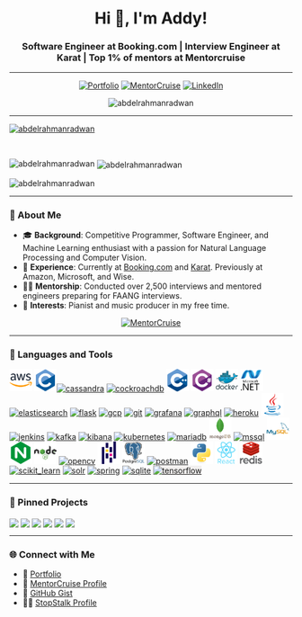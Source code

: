 <h1 align="center">Hi 👋, I'm Addy!</h1>
<h3 align="center">Software Engineer at Booking.com | Interview Engineer at Karat | Top 1% of mentors at Mentorcruise</h3>

---

<p align="center">
  <a href="https://solo.to/lil_addy"><img src="https://img.shields.io/badge/Portfolio-solo.to/lil_addy-blue?style=for-the-badge&logo=google-chrome" alt="Portfolio"/></a>
  <a href="https://mentorcruise.com/mentor/addyradwan/"><img src="https://img.shields.io/badge/MentorCruise-Top%201%25-green?style=for-the-badge&logo=mentor" alt="MentorCruise"/></a>
  <a href="https://www.linkedin.com/in/addy-radwan/" ><img src="https://img.shields.io/badge/LinkedIn-Connect-blue?style=for-the-badge&logo=linkedin" alt="LinkedIn"/></a>
</p>

<p align="center">
  <img src="https://komarev.com/ghpvc/?username=abdelrahmanradwan&label=Profile%20views&color=0e75b6&style=flat" alt="abdelrahmanradwan" style="width: 150px; height: auto;"/>
</p>

---

<p align="left"> <a href="https://github.com/ryo-ma/github-profile-trophy"><img src="https://github-profile-trophy.vercel.app/?username=abdelrahmanradwan" alt="abdelrahmanradwan" /></a> </p>

<p align="left"> <a href="https://twitter.com/" target="blank"><img src="https://img.shields.io/twitter/follow/?logo=twitter&style=for-the-badge" alt="" /></a> </p>

<p><img align="left" src="https://github-readme-stats.vercel.app/api/top-langs?username=abdelrahmanradwan&show_icons=true&locale=en&layout=compact" alt="abdelrahmanradwan" /></p>

<p>&nbsp;<img align="center" src="https://github-readme-stats.vercel.app/api?username=abdelrahmanradwan&show_icons=true&locale=en" alt="abdelrahmanradwan" /></p>

<p><img align="center" src="https://github-readme-streak-stats.herokuapp.com/?user=abdelrahmanradwan&" alt="abdelrahmanradwan" /></p>

---

### 🧠 About Me

- 🎓 **Background**: Competitive Programmer, Software Engineer, and Machine Learning enthusiast with a passion for Natural Language Processing and Computer Vision.
- 💼 **Experience**: Currently at [Booking.com](https://www.booking.com) and [Karat](https://www.karat.com). Previously at Amazon, Microsoft, and Wise.
- 🧑‍🏫 **Mentorship**: Conducted over 2,500 interviews and mentored engineers preparing for FAANG interviews.
- 🎵 **Interests**: Pianist and music producer in my free time.

<p align="center">
  <a href="https://mentorcruise.com/mentor/addyradwan/">
    <img src="https://cdn.mentorcruise.com/img/banner/navy-sm.svg" alt="MentorCruise">
  </a>
</p>
  
---

### 🧰 Languages and Tools


<p align="left">
	<a href="https://aws.amazon.com" rel="noreferrer"><img src="https://raw.githubusercontent.com/devicons/devicon/master/icons/amazonwebservices/amazonwebservices-original-wordmark.svg" alt="aws" width="40" height="40" style="background-color: #F2F0EF;"/></a>
	<a href="https://www.cprogramming.com/" rel="noreferrer"><img src="https://raw.githubusercontent.com/devicons/devicon/master/icons/c/c-original.svg" alt="c" width="40" height="40"/></a><a href="https://cassandra.apache.org/" rel="noreferrer"><img src="https://www.vectorlogo.zone/logos/apache_cassandra/apache_cassandra-icon.svg" alt="cassandra" width="40" height="40"/></a>
	<a href="https://www.cockroachlabs.com/product/cockroachdb/" rel="noreferrer"><img src="https://cdn.worldvectorlogo.com/logos/cockroachdb.svg" alt="cockroachdb" width="40" height="40"/></a>
	<a href="https://www.w3schools.com/cpp/" rel="noreferrer"><img src="https://raw.githubusercontent.com/devicons/devicon/master/icons/cplusplus/cplusplus-original.svg" alt="cplusplus" width="40" height="40"/></a>
	<a href="https://www.w3schools.com/cs/" rel="noreferrer"><img src="https://raw.githubusercontent.com/devicons/devicon/master/icons/csharp/csharp-original.svg" alt="csharp" width="40" height="40"/></a>
	<a href="https://www.docker.com/" rel="noreferrer"><img src="https://raw.githubusercontent.com/devicons/devicon/master/icons/docker/docker-original-wordmark.svg" alt="docker" width="40" height="40"/></a>
	<a href="https://dotnet.microsoft.com/" rel="noreferrer"><img src="https://raw.githubusercontent.com/devicons/devicon/master/icons/dot-net/dot-net-original-wordmark.svg" alt="dotnet" width="40" height="40"/></a>
	<a href="https://www.elastic.co" rel="noreferrer"><img src="https://www.vectorlogo.zone/logos/elastic/elastic-icon.svg" alt="elasticsearch" width="40" height="40"/></a>
	<a href="https://flask.palletsprojects.com/" rel="noreferrer"><img src="https://www.vectorlogo.zone/logos/pocoo_flask/pocoo_flask-icon.svg" alt="flask" width="40" height="40"/></a>
	<a href="https://cloud.google.com" rel="noreferrer"><img src="https://www.vectorlogo.zone/logos/google_cloud/google_cloud-icon.svg" alt="gcp" width="40" height="40"/></a>
	<a href="https://git-scm.com/" rel="noreferrer"><img src="https://www.vectorlogo.zone/logos/git-scm/git-scm-icon.svg" alt="git" width="40" height="40"/></a>
	<a href="https://grafana.com" rel="noreferrer"><img src="https://www.vectorlogo.zone/logos/grafana/grafana-icon.svg" alt="grafana" width="40" height="40"/></a>
	<a href="https://graphql.org" rel="noreferrer"><img src="https://www.vectorlogo.zone/logos/graphql/graphql-icon.svg" alt="graphql" width="40" height="40"/></a>
	<a href="https://heroku.com" rel="noreferrer"><img src="https://www.vectorlogo.zone/logos/heroku/heroku-icon.svg" alt="heroku" width="40" height="40"/></a>
	<a href="https://www.java.com" rel="noreferrer"><img src="https://raw.githubusercontent.com/devicons/devicon/master/icons/java/java-original.svg" alt="java" width="40" height="40"/></a>
	<a href="https://www.jenkins.io" rel="noreferrer"><img src="https://www.vectorlogo.zone/logos/jenkins/jenkins-icon.svg" alt="jenkins" width="40" height="40"/></a>
	<a href="https://kafka.apache.org/" rel="noreferrer"><img src="https://www.vectorlogo.zone/logos/apache_kafka/apache_kafka-icon.svg" alt="kafka" width="40" height="40"/></a>
	<a href="https://www.elastic.co/kibana" rel="noreferrer"> <img src="https://www.vectorlogo.zone/logos/elasticco_kibana/elasticco_kibana-icon.svg" alt="kibana" width="40" height="40"/></a>
	<a href="https://kubernetes.io" rel="noreferrer"><img src="https://www.vectorlogo.zone/logos/kubernetes/kubernetes-icon.svg" alt="kubernetes" width="40" height="40"/></a>
	<a href="https://mariadb.org/" rel="noreferrer"><img src="https://www.vectorlogo.zone/logos/mariadb/mariadb-icon.svg" alt="mariadb" width="40" height="40"/></a>
	<a href="https://www.mongodb.com/" rel="noreferrer"><img src="https://raw.githubusercontent.com/devicons/devicon/master/icons/mongodb/mongodb-original-wordmark.svg" alt="mongodb" width="40" height="40"/></a>
	<a href="https://www.microsoft.com/en-us/sql-server" rel="noreferrer"><img src="https://www.svgrepo.com/show/303229/microsoft-sql-server-logo.svg" alt="mssql" width="40" height="40"/></a>
	<a href="https://www.mysql.com/" rel="noreferrer"><img src="https://raw.githubusercontent.com/devicons/devicon/master/icons/mysql/mysql-original-wordmark.svg" alt="mysql" width="40" height="40"/></a>
	<a href="https://www.nginx.com" rel="noreferrer"><img src="https://raw.githubusercontent.com/devicons/devicon/master/icons/nginx/nginx-original.svg" alt="nginx" width="40" height="40"/></a>
	<a href="https://nodejs.org" rel="noreferrer"><img src="https://raw.githubusercontent.com/devicons/devicon/master/icons/nodejs/nodejs-original-wordmark.svg" alt="nodejs" width="40" height="40"/></a>
	<a href="https://opencv.org/" rel="noreferrer"><img src="https://www.vectorlogo.zone/logos/opencv/opencv-icon.svg" alt="opencv" width="40" height="40"/></a>
	<a href="https://pandas.pydata.org/" rel="noreferrer"><img src="https://raw.githubusercontent.com/devicons/devicon/2ae2a900d2f041da66e950e4d48052658d850630/icons/pandas/pandas-original.svg" alt="pandas" width="40" height="40"/></a>
	<a href="https://www.postgresql.org" rel="noreferrer"><img src="https://raw.githubusercontent.com/devicons/devicon/master/icons/postgresql/postgresql-original-wordmark.svg" alt="postgresql" width="40" height="40"/></a>
	<a href="https://postman.com" rel="noreferrer"><img src="https://www.vectorlogo.zone/logos/getpostman/getpostman-icon.svg" alt="postman" width="40" height="40"/></a>
	<a href="https://www.python.org" rel="noreferrer"><img src="https://raw.githubusercontent.com/devicons/devicon/master/icons/python/python-original.svg" alt="python" width="40" height="40"/></a>
	<a href="https://reactjs.org/" rel="noreferrer"><img src="https://raw.githubusercontent.com/devicons/devicon/master/icons/react/react-original-wordmark.svg" alt="react" width="40" height="40"/></a>
	<a href="https://redis.io" rel="noreferrer"><img src="https://raw.githubusercontent.com/devicons/devicon/master/icons/redis/redis-original-wordmark.svg" alt="redis" width="40" height="40"/></a>
	<a href="https://scikit-learn.org/" rel="noreferrer"><img src="https://upload.wikimedia.org/wikipedia/commons/0/05/Scikit_learn_logo_small.svg" alt="scikit_learn" width="40" height="40"/></a>
	<a href="https://lucene.apache.org/solr/" rel="noreferrer"><img src="https://www.vectorlogo.zone/logos/apache_solr/apache_solr-icon.svg" alt="solr" width="40" height="40"/></a>
	<a href="https://spring.io/" rel="noreferrer"><img src="https://www.vectorlogo.zone/logos/springio/springio-icon.svg" alt="spring" width="40" height="40"/></a>
	<a href="https://www.sqlite.org/" rel="noreferrer"><img src="https://www.vectorlogo.zone/logos/sqlite/sqlite-icon.svg" alt="sqlite" width="40" height="40"/></a>
	<a href="https://www.tensorflow.org" rel="noreferrer"><img src="https://www.vectorlogo.zone/logos/tensorflow/tensorflow-icon.svg" alt="tensorflow" width="40" height="40" style="background-color: #F2F0EF;"/></a>
</p>

---

### 📌 Pinned Projects

<p align="left">
  <a href="https://github.com/AbdelrahmanRadwan/Classical-GameBox"><img align="center" src="https://github-readme-stats.vercel.app/api/pin/?username=AbdelrahmanRadwan&repo=Classical-GameBox" /></a>
  <a href="https://github.com/AbdelrahmanRadwan/object-detection"><img align="center" src="https://github-readme-stats.vercel.app/api/pin/?username=AbdelrahmanRadwan&repo=object-detection" /></a>
  <a href="https://github.com/AbdelrahmanRadwan/Intelligent-Scissors" ><img align="center" src="https://github-readme-stats.vercel.app/api/pin/?username=AbdelrahmanRadwan&repo=Intelligent-Scissors" /></a>
  <a href="https://github.com/AbdelrahmanRadwan/photo-coloring" ><img align="center" src="https://github-readme-stats.vercel.app/api/pin/?username=AbdelrahmanRadwan&repo=photo-coloring" /></a>
  <a href="https://github.com/AbdelrahmanRadwan/Open-Domain-ChatBot"><img align="center" src="https://github-readme-stats.vercel.app/api/pin/?username=AbdelrahmanRadwan&repo=Open-Domain-ChatBot" /></a>
  <a href="https://github.com/AbdelrahmanRadwan/Push-Notifications-compressor"><img align="center" src="https://github-readme-stats.vercel.app/api/pin/?username=AbdelrahmanRadwan&repo=Push-Notifications-compressor" /></a>
</p>

---

### 🌐 Connect with Me

- 💼 [Portfolio](https://solo.to/lil_addy)
- 👥 [MentorCruise Profile](https://mentorcruise.com/mentor/addyradwan/)
- 📝 [GitHub Gist](https://gist.github.com/AbdelrahmanRadwan)
- 🧑‍💻 [StopStalk Profile](https://www.stopstalk.com/user/profile/Radwan)

